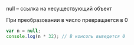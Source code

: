 null – ссылка на несуществующий объект

При преобразовании в число превращается в 0

```js
var n = null;
console.log(n * 32); // В консоль выведется 0
```
